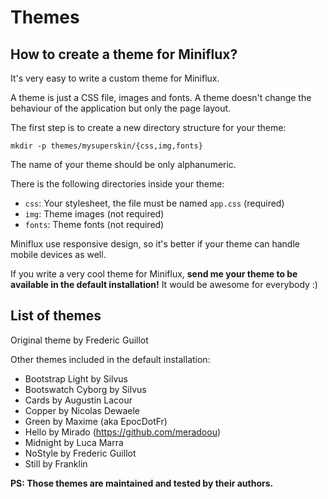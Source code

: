 Themes
======

How to create a theme for Miniflux?
-----------------------------------

It's very easy to write a custom theme for Miniflux.

A theme is just a CSS file, images and fonts.
A theme doesn't change the behaviour of the application but only the page layout.

The first step is to create a new directory structure for your theme:

    mkdir -p themes/mysuperskin/{css,img,fonts}

The name of your theme should be only alphanumeric.

There is the following directories inside your theme:

- `css`: Your stylesheet, the file must be named `app.css` (required)
- `img`: Theme images (not required)
- `fonts`: Theme fonts (not required)

Miniflux use responsive design, so it's better if your theme can handle mobile devices as well.

If you write a very cool theme for Miniflux, **send me your theme to be available in the default installation!**
It would be awesome for everybody :)

List of themes
--------------

Original theme by Frederic Guillot

Other themes included in the default installation:

- Bootstrap Light by Silvus
- Bootswatch Cyborg by Silvus
- Cards by Augustin Lacour
- Copper by Nicolas Dewaele
- Green by Maxime (aka EpocDotFr)
- Hello by Mirado (https://github.com/meradoou)
- Midnight by Luca Marra
- NoStyle by Frederic Guillot
- Still by Franklin

**PS: Those themes are maintained and tested by their authors.**
